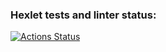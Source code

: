 ### Hexlet tests and linter status:
[![Actions Status](https://github.com/archi0619/php-project-48/workflows/hexlet-check/badge.svg)](https://github.com/archi0619/php-project-48/actions)